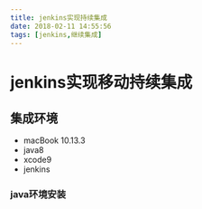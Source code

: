 ```yaml
---
title: jenkins实现持续集成
date: 2018-02-11 14:55:56
tags: [jenkins,继续集成]
---
```

# jenkins实现移动持续集成

## 集成环境

* macBook 10.13.3
* java8
* xcode9
* jenkins

### java环境安装
